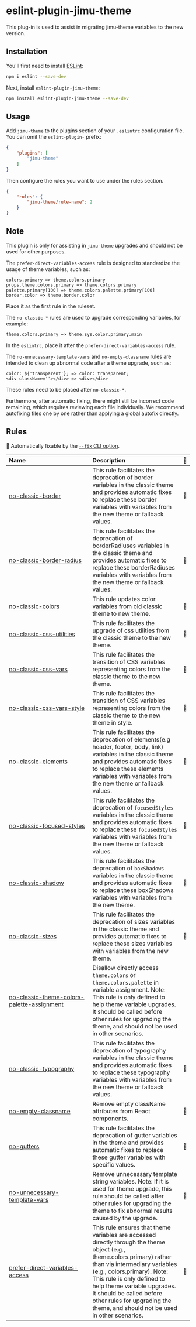 # eslint-plugin-jimu-theme

This plug-in is used to assist in migrating jimu-theme variables to the new version.

## Installation

You'll first need to install [ESLint](https://eslint.org/):

```sh
npm i eslint --save-dev
```

Next, install `eslint-plugin-jimu-theme`:

```sh
npm install eslint-plugin-jimu-theme --save-dev
```

## Usage

Add `jimu-theme` to the plugins section of your `.eslintrc` configuration file. You can omit the `eslint-plugin-` prefix:

```json
{
    "plugins": [
        "jimu-theme"
    ]
}
```


Then configure the rules you want to use under the rules section.

```json
{
    "rules": {
        "jimu-theme/rule-name": 2
    }
}
```

## Note

This plugin is only for assisting in `jimu-theme` upgrades and should not be used for other purposes.

The `prefer-direct-variables-access` rule is designed to standardize the usage of theme variables, such as:

```
colors.primary => theme.colors.primary
props.theme.colors.primary => theme.colors.primary
palette.primary[100] => theme.colors.palette.primary[100]
border.color => theme.border.color
```

Place it as the first rule in the ruleset.

The `no-classic-*` rules are used to upgrade corresponding variables, for example:

```
theme.colors.primary => theme.sys.color.primary.main
```

In the `eslintrc`, place it after the `prefer-direct-variables-access` rule.

The `no-unnecessary-template-vars` and `no-empty-classname` rules are intended to clean up abnormal code after a theme upgrade, such as:

```
color: ${'transparent'}; => color: transparent;
<div className=''></div> => <div></div>
```

These rules need to be placed after `no-classic-*`.

Furthermore, after automatic fixing, there might still be incorrect code remaining, which requires reviewing each file individually.
We recommend autofixing files one by one rather than applying a global autofix directly.

## Rules

<!-- begin auto-generated rules list -->

🔧 Automatically fixable by the [`--fix` CLI option](https://eslint.org/docs/user-guide/command-line-interface#--fix).

| Name                                                                                                   | Description                                                                                                                                                                                                                                                                                                                                                   | 🔧 |
| :----------------------------------------------------------------------------------------------------- | :------------------------------------------------------------------------------------------------------------------------------------------------------------------------------------------------------------------------------------------------------------------------------------------------------------------------------------------------------------ | :- |
| [no-classic-border](docs/rules/no-classic-border.md)                                                   | This rule facilitates the deprecation of border variables in the classic theme and provides automatic fixes to replace these border variables with variables from the new theme or fallback values.                                                                                                                                                           | 🔧 |
| [no-classic-border-radius](docs/rules/no-classic-border-radius.md)                                     | This rule facilitates the deprecation of borderRadiuses variables in the classic theme and provides automatic fixes to replace these borderRadiuses variables with variables from the new theme or fallback values.                                                                                                                                           | 🔧 |
| [no-classic-colors](docs/rules/no-classic-colors.md)                                                   | This rule updates color variables from old classic theme to new theme.                                                                                                                                                                                                                                                                                        | 🔧 |
| [no-classic-css-utilities](docs/rules/no-classic-css-utilities.md)                                     | This rule facilitates the upgrade of css utilities from the classic theme to the new theme.                                                                                                                                                                                                                                                                   | 🔧 |
| [no-classic-css-vars](docs/rules/no-classic-css-vars.md)                                               | This rule facilitates the transition of CSS variables representing colors from the classic theme to the new theme.                                                                                                                                                                                                                                            | 🔧 |
| [no-classic-css-vars-style](docs/rules/no-classic-css-vars-style.md)                                   | This rule facilitates the transition of CSS variables representing colors from the classic theme to the new theme in style.                                                                                                                                                                                                                                   | 🔧 |
| [no-classic-elements](docs/rules/no-classic-elements.md)                                               | This rule facilitates the deprecation of elements(e.g header, footer, body, link) variables in the classic theme and provides automatic fixes to replace these elements variables with variables from the new theme or fallback values.                                                                                                                       | 🔧 |
| [no-classic-focused-styles](docs/rules/no-classic-focused-styles.md)                                   | This rule facilitates the deprecation of `focusedStyles` variables in the classic theme and provides automatic fixes to replace these `focusedStyles` variables with variables from the new theme or fallback values.                                                                                                                                         | 🔧 |
| [no-classic-shadow](docs/rules/no-classic-shadow.md)                                                   | This rule facilitates the deprecation of `boxShadows` variables in the classic theme and provides automatic fixes to replace these boxShadows variables with variables from the new theme.                                                                                                                                                                    | 🔧 |
| [no-classic-sizes](docs/rules/no-classic-sizes.md)                                                     | This rule facilitates the deprecation of sizes variables in the classic theme and provides automatic fixes to replace these sizes variables with variables from the new theme.                                                                                                                                                                                | 🔧 |
| [no-classic-theme-colors-palette-assignment](docs/rules/no-classic-theme-colors-palette-assignment.md) | Disallow directly access `theme.colors` or `theme.colors.palette` in variable assignment. Note: This rule is only defined to help theme variable upgrades. It should be called before other rules for upgrading the theme, and should not be used in other scenarios.                                                                                         |    |
| [no-classic-typography](docs/rules/no-classic-typography.md)                                           | This rule facilitates the deprecation of typography variables in the classic theme and provides automatic fixes to replace these typography variables with variables from the new theme or fallback values.                                                                                                                                                   | 🔧 |
| [no-empty-classname](docs/rules/no-empty-classname.md)                                                 | Remove empty className attributes from React components.                                                                                                                                                                                                                                                                                                      | 🔧 |
| [no-gutters](docs/rules/no-gutters.md)                                                                 | This rule facilitates the deprecation of gutter variables in the theme and provides automatic fixes to replace these gutter variables with specific values.                                                                                                                                                                                                   | 🔧 |
| [no-unnecessary-template-vars](docs/rules/no-unnecessary-template-vars.md)                             | Remove unnecessary template string variables. Note: If it is used for theme upgrade, this rule should be called after other rules for upgrading the theme to fix abnormal results caused by the upgrade.                                                                                                                                                      | 🔧 |
| [prefer-direct-variables-access](docs/rules/prefer-direct-variables-access.md)                         | This rule ensures that theme variables are accessed directly through the theme object (e.g., theme.colors.primary) rather than via intermediary variables (e.g., colors.primary). Note: This rule is only defined to help theme variable upgrades. It should be called before other rules for upgrading the theme, and should not be used in other scenarios. | 🔧 |

<!-- end auto-generated rules list -->


